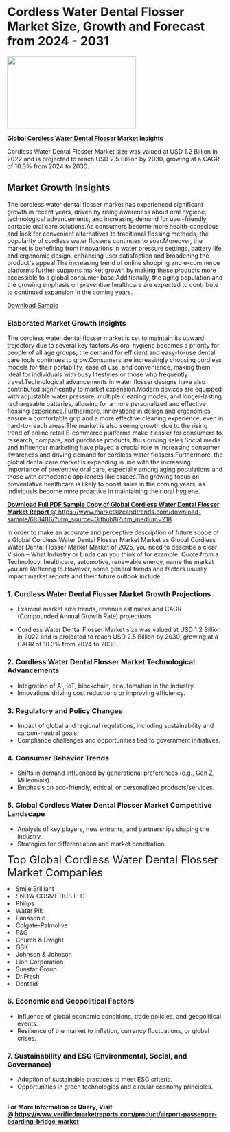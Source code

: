 <H1>Cordless Water Dental Flosser Market Size, Growth and Forecast from 2024 - 2031</H1><img class="aligncenter size-medium wp-image-584254" src="https://thirdeyenews.in/wp-content/uploads/2024/09/Global-Market-Research-300x168.jpeg" alt="" width="300" height="168" /><p><strong>Global&nbsp;<a href="https://www.marketsizeandtrends.com/download-sample/688486/?utm_source=Github8j?utm_medium=218">Cordless Water Dental Flosser Market</a> Insights</strong></p><p>Cordless Water Dental Flosser Market size was valued at USD 1.2 Billion in 2022 and is projected to reach USD 2.5 Billion by 2030, growing at a CAGR of 10.3% from 2024 to 2030.</p><p><h2>Market Growth Insights</h2> The cordless water dental flosser market has experienced significant growth in recent years, driven by rising awareness about oral hygiene, technological advancements, and increasing demand for user-friendly, portable oral care solutions.As consumers become more health-conscious and look for convenient alternatives to traditional flossing methods, the popularity of cordless water flossers continues to soar.Moreover, the market is benefiting from innovations in water pressure settings, battery life, and ergonomic design, enhancing user satisfaction and broadening the product's appeal.The increasing trend of online shopping and e-commerce platforms further supports market growth by making these products more accessible to a global consumer base.Additionally, the aging population and the growing emphasis on preventive healthcare are expected to contribute to continued expansion in the coming years.<p><a href="#">Download Sample</a></p> <h3>Elaborated Market Growth Insights</h3> The cordless water dental flosser market is set to maintain its upward trajectory due to several key factors.As oral hygiene becomes a priority for people of all age groups, the demand for efficient and easy-to-use dental care tools continues to grow.Consumers are increasingly choosing cordless models for their portability, ease of use, and convenience, making them ideal for individuals with busy lifestyles or those who frequently travel.Technological advancements in water flosser designs have also contributed significantly to market expansion.Modern devices are equipped with adjustable water pressure, multiple cleaning modes, and longer-lasting rechargeable batteries, allowing for a more personalized and effective flossing experience.Furthermore, innovations in design and ergonomics ensure a comfortable grip and a more effective cleaning experience, even in hard-to-reach areas.The market is also seeing growth due to the rising trend of online retail.E-commerce platforms make it easier for consumers to research, compare, and purchase products, thus driving sales.Social media and influencer marketing have played a crucial role in increasing consumer awareness and driving demand for cordless water flossers.Furthermore, the global dental care market is expanding in line with the increasing importance of preventive oral care, especially among aging populations and those with orthodontic appliances like braces.The growing focus on preventative healthcare is likely to boost sales in the coming years, as individuals become more proactive in maintaining their oral hygiene.<p><a href="#"></p><p><span class=""><strong>Download Full PDF Sample Copy of Global Cordless Water Dental Flosser Market Report</strong> @ <a href="https://www.marketsizeandtrends.com/download-sample/688486/?utm_source=Github8j?utm_medium=218" target="_blank">https://www.marketsizeandtrends.com/download-sample/688486/?utm_source=Github8j?utm_medium=218</a></span></p><p>In order to make an accurate and perceptive description of future scope of a Global&nbsp;Cordless Water Dental Flosser Market Market as Global&nbsp;Cordless Water Dental Flosser Market Market of 2025, you need to describe a clear Vision &ndash; What Industry or Linda can you think of for example: Quote from a Technology, healthcare, automotive, renewable energy, name the market you are Reffering to.However, some general trends and factors usually impact market reports and their future outlook include:</p><h3>1.&nbsp;<strong>Cordless Water Dental Flosser Market Growth Projections</strong></h3><ul><li>Examine market size trends, revenue estimates and CAGR (Compounded Annual Growth Rate) projections.</li><li><p>Cordless Water Dental Flosser Market size was valued at USD 1.2 Billion in 2022 and is projected to reach USD 2.5 Billion by 2030, growing at a CAGR of 10.3% from 2024 to 2030.</p></li></ul><h3>2.&nbsp;<strong>Cordless Water Dental Flosser Market Technological Advancements</strong></h3><ul><li>Integration of AI, IoT, blockchain, or automation in the industry.</li><li>Innovations driving cost reductions or improving efficiency.</li></ul><h3>3.&nbsp;<strong>Regulatory and Policy Changes</strong></h3><ul><li>Impact of global and regional regulations, including sustainability and carbon-neutral goals.</li><li>Compliance challenges and opportunities tied to government initiatives.</li></ul><h3>4.&nbsp;<strong>Consumer Behavior Trends</strong></h3><ul><li>Shifts in demand influenced by generational preferences (e.g., Gen Z, Millennials).</li><li>Emphasis on eco-friendly, ethical, or personalized products/services.</li></ul><h3>5.&nbsp;<strong>Global Cordless Water Dental Flosser Market Competitive Landscape</strong></h3><ul><li>Analysis of key players, new entrants, and partnerships shaping the industry.</li><li>Strategies for differentiation and market penetration.</li></ul><p data-pm-slice="1 1 []"><span style="color: inherit; font-family: inherit; font-size: 25px;">Top Global Cordless Water Dental Flosser Market Companies</span></p><div class="" data-test-id=""><p><li>Smile Brilliant</li><li> SNOW COSMETICS LLC</li><li> Philips</li><li> Water Pik</li><li> Panasonic</li><li> Colgate-Palmolive</li><li> P&G</li><li> Church & Dwight</li><li> GSK</li><li> Johnson & Johnson</li><li> Lion Corporation</li><li> Sunstar Group</li><li> Dr.Fresh</li><li> Dentaid</li></p></div><h3>6.&nbsp;<strong>Economic and Geopolitical Factors</strong></h3><ul><li>Influence of global economic conditions, trade policies, and geopolitical events.</li><li>Resilience of the market to inflation, currency fluctuations, or global crises.</li></ul><h3>7.&nbsp;<strong>Sustainability and ESG (Environmental, Social, and Governance)</strong></h3><ul><li>Adoption of sustainable practices to meet ESG criteria.</li><li>Opportunities in green technologies and circular economy principles.</li></ul><h2><strong style="font-size: 14px;">For More Information or Query, Visit @&nbsp;</strong><a style="background-color: #ffffff; font-size: 14px;" href="https://www.marketsizeandtrends.com/report/cordless-water-dental-flosser-market/" target="_blank">https://www.verifiedmarketreports.com/product/airport-passenger-boarding-bridge-market</a></h2>